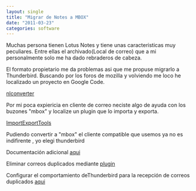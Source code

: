```yaml
---
layout: single
title: "Migrar de Notes a MBOX"
date: "2011-03-23"
categories: software
---
```


Muchas persona tienen Lotus Notes y tiene unas caracteristicas muy peculiares. Entre ellas el archivado(Local de correo) que a mi personalmente solo me ha dado rebraderos de cabeza.

El formato propietario me da problemas asi que me propuse migrarlo a Thunderbird. Buscando por los foros de mozilla y volviendo me loco he localizado un proyecto en Google Code.

[nlconverter](https://code.google.com/p/nlconverter/)  

Por mi poca expiericia en cliente de correo neciste algo de ayuda con los buzones "mbox" y localize un plugin que lo importa y exporta.

[ImportExportTools](https://www.mozillaes.org/documentacion/index.php?title=Migraci%C3%B3n_%28Mozilla_Thunderbird%29)  

Pudiendo convertir a "mbox" el cliente compatible que usemos ya no es indifirente , yo elegi thunderbird

Documentación adicional [aqui](https://www.mozillaes.org/documentacion/index.php?title=Migraci%C3%B3n_%28Mozilla_Thunderbird%29)

Eliminar correos duplicados mediante [plugin](https://addons.mozilla.org/es-ES/thunderbird/addon/remove-duplicate-messages/)

Configurar el comportamiento deThunderbird para la recepción de correos duplicados [aqui](https://es.kioskea.net/faq/3803-thunderbird-gestion-de-correos-repetidos)

